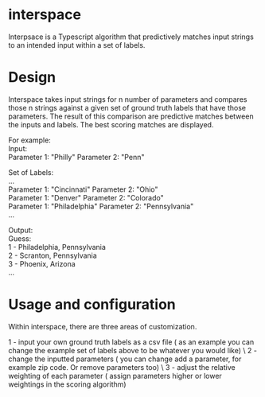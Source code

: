 # interspace

Interpsace is a Typescript algorithm that predictively matches input strings to an intended input within a set of labels.

# Design

Interspace takes input strings for n number of parameters and compares those n strings against a given set of ground truth labels that have those parameters. The result of this comparison are predictive matches between the inputs and labels. The best scoring matches are displayed. 

For example: \
Input: \
 Parameter 1: "Philly"          Parameter 2: "Penn" 

Set of Labels:\
  ... \
  Parameter 1: "Cincinnati"     Parameter 2: "Ohio" \
  Parameter 1: "Denver"         Parameter 2: "Colorado" \
  Parameter 1: "Philadelphia"   Parameter 2: "Pennsylvania" \
  ... 
 
Output: \
  Guess: \
    1 - Philadelphia, Pennsylvania \
    2 - Scranton, Pennsylvania \
    3 - Phoenix, Arizona \
    ... 

# Usage and configuration

Within interspace, there are three areas of customization. 

1 - input your own ground truth labels as a csv file ( as an example you can change the example set of labels above to be whatever you would like) \ 
2 - change the inputted parameters ( you can change add a parameter, for example zip code. Or remove parameters too) \ 
3 - adjust the relative weighting of each parameter ( assign parameters higher or lower weightings in the scoring algorithm) 

